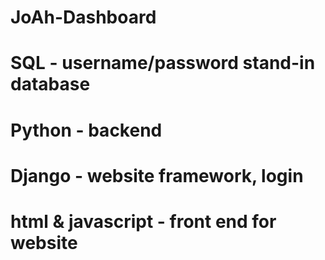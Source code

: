 # JoAh-Dashboard
# SQL - username/password stand-in database
# Python - backend 
# Django - website framework, login
# html & javascript - front end for website

